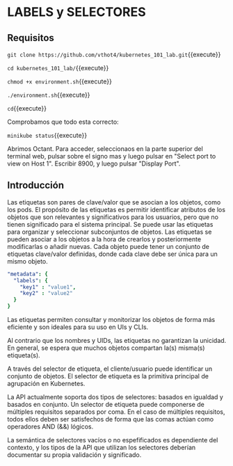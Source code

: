 # LABELS y SELECTORES



## Requisitos

`git clone https://github.com/vthot4/kubernetes_101_lab.git`{{execute}}

`cd kubernetes_101_lab/`{{execute}}

`chmod +x environment.sh`{{execute}}

`./environment.sh`{{execute}}

`cd`{{execute}}

Comprobamos que todo esta correcto:

`minikube status`{{execute}}


Abrimos Octant. Para acceder, seleccionaos en la parte superior del terminal web, pulsar sobre el signo mas y luego pulsar en "Select port to view on Host 1". Escribir 8900, y luego pulsar "Display Port".



## Introducción

Las etiquetas son pares de clave/valor que se asocian a los objetos, como los pods. El propósito de las etiquetas es permitir identificar atributos de los objetos que son relevantes y significativos para los usuarios, pero que no tienen significado para el sistema principal. Se puede usar las etiquetas para organizar y seleccionar subconjuntos de objetos. Las etiquetas se pueden asociar a los objetos a la hora de crearlos y posteriormente modificarlas o añadir nuevas. Cada objeto puede tener un conjunto de etiquetas clave/valor definidas, donde cada clave debe ser única para un mismo objeto.

```yaml
"metadata": {
  "labels": {
    "key1" : "value1",
    "key2" : "value2"
  }
}
```

Las etiquetas permiten consultar y monitorizar los objetos de forma más eficiente y son ideales para su uso en UIs y CLIs.

Al contrario que los nombres y UIDs, las etiquetas no garantizan la unicidad. En general, se espera que muchos objetos compartan la(s) misma(s) etiqueta(s).

A través del selector de etiqueta, el cliente/usuario puede identificar un conjunto de objetos. El selector de etiqueta es la primitiva principal de agrupación en Kubernetes.

La API actualmente soporta dos tipos de selectores: basados en igualdad y basados en conjunto. Un selector de etiqueta puede componerse de múltiples requisitos separados por coma. En el caso de múltiples requisitos, todos ellos deben ser satisfechos de forma que las comas actúan como operadores AND (&&) lógicos.

La semántica de selectores vacíos o no espefificados es dependiente del contexto, y los tipos de la API que utilizan los selectores deberían documentar su propia validación y significado.

